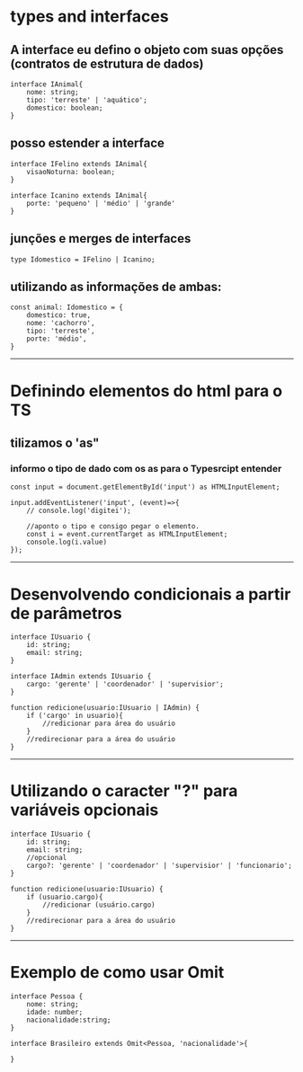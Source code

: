 # types and interfaces

## A interface eu defino o objeto com suas opções (contratos de estrutura de dados)

    interface IAnimal{
        nome: string;
        tipo: 'terreste' | 'aquático';
        domestico: boolean;
    }



## posso estender a interface 
    interface IFelino extends IAnimal{
        visaoNoturna: boolean;
    }

    interface Icanino extends IAnimal{
        porte: 'pequeno' | 'médio' | 'grande'
    }

## junções e merges de interfaces

    type Idomestico = IFelino | Icanino;

## utilizando as informações de ambas:
    const animal: Idomestico = {
        domestico: true,
        nome: 'cachorro',
        tipo: 'terreste',
        porte: 'médio',
    }

***

# Definindo elementos do html para o TS
## tilizamos o 'as"

### informo o tipo de dado com os as para o Typesrcipt entender
    const input = document.getElementById('input') as HTMLInputElement;

    input.addEventListener('input', (event)=>{
        // console.log('digitei');

        //aponto o tipo e consigo pegar o elemento.
        const i = event.currentTarget as HTMLInputElement;
        console.log(i.value)
    });

---
# Desenvolvendo condicionais a partir de parâmetros

    interface IUsuario {
        id: string;
        email: string;
    }

    interface IAdmin extends IUsuario {
        cargo: 'gerente' | 'coordenador' | 'supervisior';
    }

    function redicione(usuario:IUsuario | IAdmin) {
        if ('cargo' in usuario){
            //redicionar para área do usuário
        }
        //redirecionar para a área do usuário
    }

---
# Utilizando o caracter "?" para variáveis opcionais

    interface IUsuario {
        id: string;
        email: string;
        //opcional
        cargo?: 'gerente' | 'coordenador' | 'supervisior' | 'funcionario';
    }

    function redicione(usuario:IUsuario) {
        if (usuario.cargo){
            //redicionar (usuário.cargo)
        }
        //redirecionar para a área do usuário
    }
---
# Exemplo de como usar Omit 

    interface Pessoa {
        nome: string;
        idade: number;
        nacionalidade:string;
    }

    interface Brasileiro extends Omit<Pessoa, 'nacionalidade'>{
        
    }